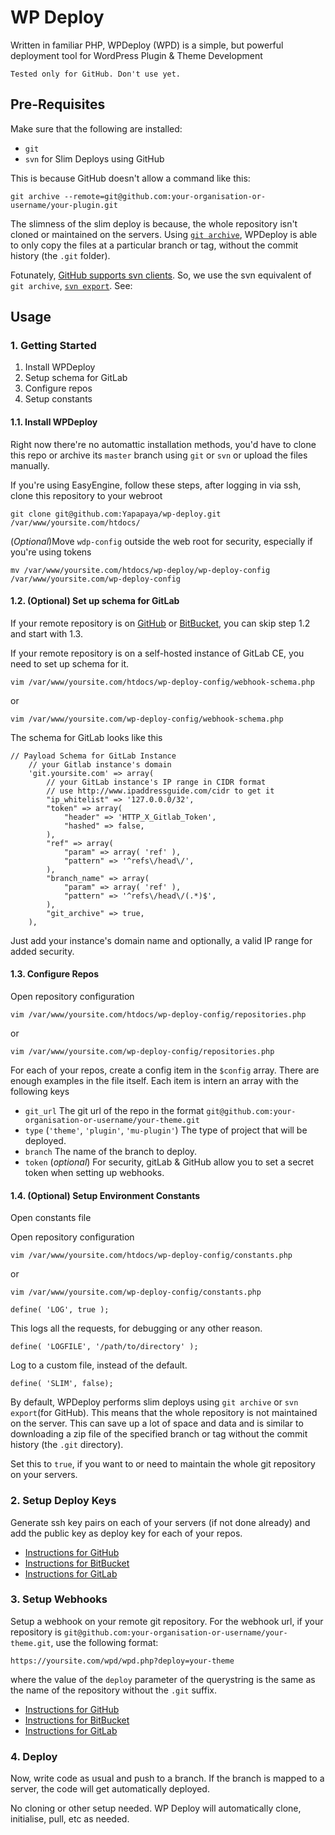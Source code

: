 # WP Deploy

Written in familiar PHP, WPDeploy (WPD) is a simple, but powerful deployment tool for WordPress Plugin & Theme Development

    Tested only for GitHub. Don't use yet.


## Pre-Requisites
Make sure that the following are installed:
 * `git`
 * `svn` for Slim Deploys using GitHub

This is because GitHub doesn't allow a command like this:

`git archive --remote=git@github.com:your-organisation-or-username/your-plugin.git`


The slimness of the slim deploy is because, the whole repository isn't cloned or maintained on the servers. Using [`git archive`](https://git-scm.com/docs/git-archive), WPDeploy is able to only copy the files at a  particular branch or tag, without the commit history (the `.git` folder).


Fotunately, [GitHub supports svn clients](https://help.github.com/articles/support-for-subversion-clients/). So, we use the svn equivalent of `git archive`, [`svn export`](http://svnbook.red-bean.com/en/1.7/svn.ref.svn.c.export.html). See: 

## Usage

### 1. Getting Started

 1. Install WPDeploy 
 1. Setup schema for GitLab
 1. Configure repos
 1. Setup constants


#### 1.1. Install WPDeploy

Right now there're no automattic installation methods, you'd have to clone this repo or archive its `master` branch using `git` or `svn` or upload the files manually.

If you're using EasyEngine, follow these steps, after logging in via ssh, clone this repository to your webroot

```
git clone git@github.com:Yapapaya/wp-deploy.git /var/www/yoursite.com/htdocs/
```

(_Optional_)Move `wdp-config` outside the web root for security, especially if you're using tokens

```
mv /var/www/yoursite.com/htdocs/wp-deploy/wp-deploy-config /var/www/yoursite.com/wp-deploy-config
```

#### 1.2. (Optional) Set up schema for GitLab


If your remote repository is on [GitHub](https://github.com) or [BitBucket](https://bitbucket.org), you can skip step 1.2 and start with 1.3.

If your remote repository is on a self-hosted instance of GitLab CE, you need to set up schema for it.

```
vim /var/www/yoursite.com/htdocs/wp-deploy-config/webhook-schema.php
```

or

```
vim /var/www/yoursite.com/wp-deploy-config/webhook-schema.php
```

The schema for GitLab looks like this

```
// Payload Schema for GitLab Instance
	// your Gitlab instance's domain
	'git.yoursite.com' => array(
		// your GitLab instance's IP range in CIDR format
		// use http://www.ipaddressguide.com/cidr to get it
		"ip_whitelist" => '127.0.0.0/32',
		"token" => array(
			"header" => 'HTTP_X_Gitlab_Token',
			"hashed" => false,
		),
		"ref" => array(
			"param" => array( 'ref' ),
			"pattern" => '^refs\/head\/',
		),
		"branch_name" => array(
			"param" => array( 'ref' ),
			"pattern" => '^refs\/head\/(.*)$',
		),
		"git_archive" => true,
	),
```
Just add your instance's domain name and optionally, a valid IP range for added security.

#### 1.3. Configure Repos

Open repository configuration

```
vim /var/www/yoursite.com/htdocs/wp-deploy-config/repositories.php
```

or

```
vim /var/www/yoursite.com/wp-deploy-config/repositories.php
```

For each of your repos, create a config item in the `$config` array. There are enough examples in the file itself. Each item is intern an array with the following keys

 * `git_url` The git url of the repo in the format `git@github.com:your-organisation-or-username/your-theme.git`
 * `type` (`'theme'`, `'plugin'`, `'mu-plugin'`) The type of project that will be deployed.
 * `branch` The name of the branch to deploy.
 * `token` (_optional_) For security, gitLab & GitHub allow you to set a secret token when setting up webhooks.

#### 1.4. (Optional) Setup Environment Constants

Open constants file

Open repository configuration

```
vim /var/www/yoursite.com/htdocs/wp-deploy-config/constants.php
```

or

```
vim /var/www/yoursite.com/wp-deploy-config/constants.php
```


```
define( 'LOG', true );
```

This logs all the requests, for debugging or any other reason.

```
define( 'LOGFILE', '/path/to/directory' );
```

Log to a custom file, instead of the default.


```
define( 'SLIM', false);
```

By default, WPDeploy performs slim deploys using `git archive` or `svn export`(for GitHub). This means that the whole repository is not maintained on the server. This can save up a lot of space and data and is similar to downloading a zip file of the specified branch or tag without the commit history (the `.git` directory).

Set this to `true`, if you want to or need to maintain the whole git repository on your servers. 

### 2. Setup Deploy Keys

Generate ssh key pairs on each of your servers (if not done already) and add the public key as deploy key for each of your repos.

 * [Instructions for GitHub](https://developer.github.com/guides/managing-deploy-keys/#deploy-keys)
 * [Instructions for BitBucket](https://confluence.atlassian.com/bitbucket/use-access-keys-294486051.html)
 * [Instructions for GitLab](https://docs.gitlab.com/ce/ssh/README.html#deploy-keys)

### 3. Setup Webhooks

Setup a webhook on your remote git repository. For the webhook url, if your repository is `git@github.com:your-organisation-or-username/your-theme.git`, use the following format:

```
https://yoursite.com/wpd/wpd.php?deploy=your-theme
```
where the value of the `deploy` parameter of the querystring is the same as the name of the repository without the `.git` suffix.

 * [Instructions for GitHub](https://developer.github.com/webhooks/creating/)
 * [Instructions for BitBucket](https://confluence.atlassian.com/bitbucket/manage-webhooks-735643732.html)
 * [Instructions for GitLab](https://docs.gitlab.com/ce/user/project/integrations/webhooks.html)

### 4. Deploy

Now, write code as usual and push to a branch. If the branch is mapped to a server, the code will get automatically deployed.

No cloning or other setup needed. WP Deploy will automatically clone, initialise, pull, etc as needed.